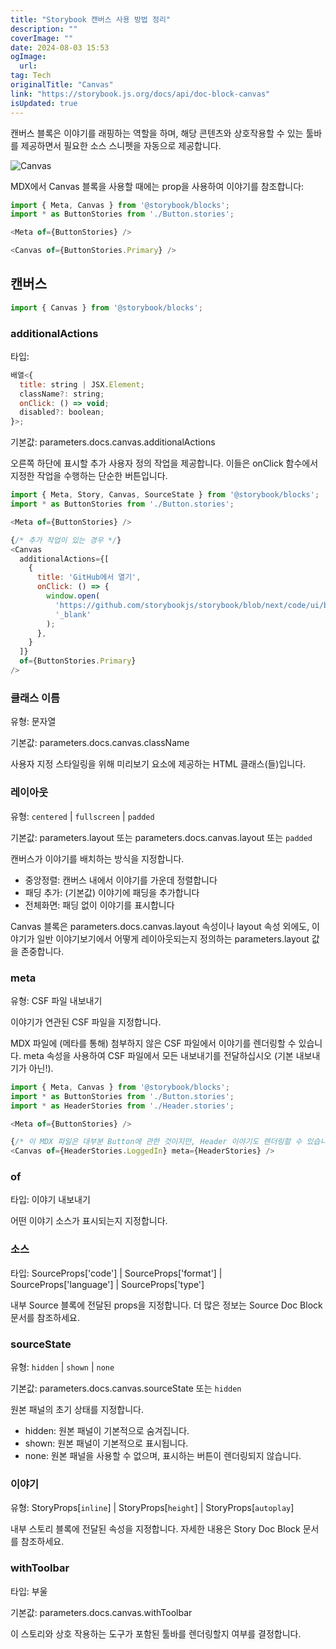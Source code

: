 ```yaml
---
title: "Storybook 캔버스 사용 방법 정리"
description: ""
coverImage: ""
date: 2024-08-03 15:53
ogImage: 
  url: 
tag: Tech
originalTitle: "Canvas"
link: "https://storybook.js.org/docs/api/doc-block-canvas"
isUpdated: true
---
```







캔버스 블록은 이야기를 래핑하는 역할을 하며, 해당 콘텐츠와 상호작용할 수 있는 툴바를 제공하면서 필요한 소스 스니펫을 자동으로 제공합니다.

![Canvas](/assets/img/Canvas_0.png)

MDX에서 Canvas 블록을 사용할 때에는 prop을 사용하여 이야기를 참조합니다:

```js
import { Meta, Canvas } from '@storybook/blocks';
import * as ButtonStories from './Button.stories';

<Meta of={ButtonStories} />

<Canvas of={ButtonStories.Primary} />
```



## 캔버스

```js
import { Canvas } from '@storybook/blocks';
```

### additionalActions

타입:



```js
배열<{
  title: string | JSX.Element;
  className?: string;
  onClick: () => void;
  disabled?: boolean;
}>;
```

기본값: parameters.docs.canvas.additionalActions

오른쪽 하단에 표시할 추가 사용자 정의 작업을 제공합니다. 이들은 onClick 함수에서 지정한 작업을 수행하는 단순한 버튼입니다.

```js
import { Meta, Story, Canvas, SourceState } from '@storybook/blocks';
import * as ButtonStories from './Button.stories';

<Meta of={ButtonStories} />

{/* 추가 작업이 있는 경우 */}
<Canvas
  additionalActions={[
    {
      title: 'GitHub에서 열기',
      onClick: () => {
        window.open(
          'https://github.com/storybookjs/storybook/blob/next/code/ui/blocks/src/examples/Button.stories.tsx',
          '_blank'
        );
      },
    }
  ]}
  of={ButtonStories.Primary}
/>
```



### 클래스 이름

유형: 문자열

기본값: parameters.docs.canvas.className

사용자 지정 스타일링을 위해 미리보기 요소에 제공하는 HTML 클래스(들)입니다.



### 레이아웃

유형: `centered` | `fullscreen` | `padded`

기본값: parameters.layout 또는 parameters.docs.canvas.layout 또는 `padded`

캔버스가 이야기를 배치하는 방식을 지정합니다.



- 중앙정렬: 캔버스 내에서 이야기를 가운데 정렬합니다
- 패딩 추가: (기본값) 이야기에 패딩을 추가합니다
- 전체화면: 패딩 없이 이야기를 표시합니다

Canvas 블록은 parameters.docs.canvas.layout 속성이나 layout 속성 외에도, 이야기가 일반 이야기보기에서 어떻게 레이아웃되는지 정의하는 parameters.layout 값을 존중합니다.

### meta

유형: CSF 파일 내보내기



이야기가 연관된 CSF 파일을 지정합니다.

MDX 파일에 (메타를 통해) 첨부하지 않은 CSF 파일에서 이야기를 렌더링할 수 있습니다. meta 속성을 사용하여 CSF 파일에서 모든 내보내기를 전달하십시오 (기본 내보내기가 아닌!).

```js
import { Meta, Canvas } from '@storybook/blocks';
import * as ButtonStories from './Button.stories';
import * as HeaderStories from './Header.stories';

<Meta of={ButtonStories} />

{/* 이 MDX 파일은 대부분 Button에 관한 것이지만, Header 이야기도 렌더링할 수 있습니다 */}
<Canvas of={HeaderStories.LoggedIn} meta={HeaderStories} />
```

### of



타입: 이야기 내보내기

어떤 이야기 소스가 표시되는지 지정합니다.

### 소스

타입: SourceProps['code'] | SourceProps['format'] | SourceProps['language'] | SourceProps['type']



내부 Source 블록에 전달된 props을 지정합니다. 더 많은 정보는 Source Doc Block 문서를 참조하세요.

### sourceState

유형: `hidden` | `shown` | `none`

기본값: parameters.docs.canvas.sourceState 또는 `hidden`



원본 패널의 초기 상태를 지정합니다.

- hidden: 원본 패널이 기본적으로 숨겨집니다.
- shown: 원본 패널이 기본적으로 표시됩니다.
- none: 원본 패널을 사용할 수 없으며, 표시하는 버튼이 렌더링되지 않습니다.

### 이야기

유형: StoryProps[`inline`] | StoryProps[`height`] | StoryProps[`autoplay`]



내부 스토리 블록에 전달된 속성을 지정합니다. 자세한 내용은 Story Doc Block 문서를 참조하세요.

### withToolbar

타입: 부울

기본값: parameters.docs.canvas.withToolbar



이 스토리와 상호 작용하는 도구가 포함된 툴바를 렌더링할지 여부를 결정합니다.